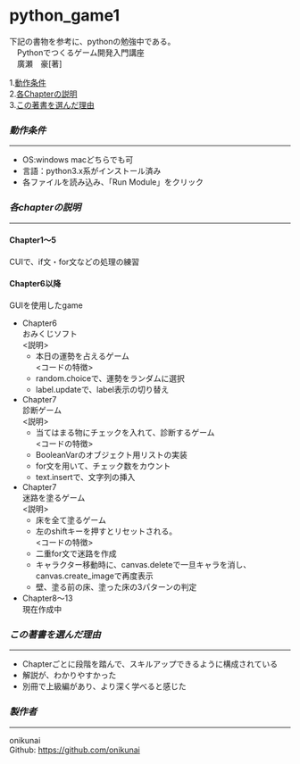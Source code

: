# **python_game1**
下記の書物を参考に、pythonの勉強中である。  
　Pythonでつくるゲーム開発入門講座  
　廣瀬　豪[著]  

1.[動作条件](#動作条件)  
2.[各Chapterの説明](#各chapterの説明)  
3.[この著書を選んだ理由](#この著書を選んだ理由)  

### *動作条件*
---
* OS:windows macどちらでも可  
* 言語：python3.x系がインストール済み  
* 各ファイルを読み込み、「Run Module」をクリック  


### *各chapterの説明*
---
#### Chapter1〜5
 CUIで、if文・for文などの処理の練習
<br>

#### Chapter6以降
 GUIを使用したgame
  * Chapter6  
    おみくじソフト  
    <説明>  
      * 本日の運勢を占えるゲーム  
    <コードの特徴>
      * random.choiceで、運勢をランダムに選択  
      * label.updateで、label表示の切り替え  
  * Chapter7  
    診断ゲーム  
    <説明>  
    * 当てはまる物にチェックを入れて、診断するゲーム  
    <コードの特徴>
    * BooleanVarのオブジェクト用リストの実装  
    * for文を用いて、チェック数をカウント  
    * text.insertで、文字列の挿入  
  * Chapter7  
    迷路を塗るゲーム  
    <説明>
    * 床を全て塗るゲーム  
    * 左のshiftキーを押すとリセットされる。  
    <コードの特徴>
    * 二重for文で迷路を作成  
    * キャラクター移動時に、canvas.deleteで一旦キャラを消し、canvas.create_imageで再度表示  
    * 壁、塗る前の床、塗った床の3パターンの判定  
  * Chapter8〜13  
    現在作成中  

### *この著書を選んだ理由*
---
* Chapterごとに段階を踏んで、スキルアップできるように構成されている  
* 解説が、わかりやすかった  
* 別冊で上級編があり、より深く学べると感じた  

### *製作者*
---
onikunai  
Github: https://github.com/onikunai  